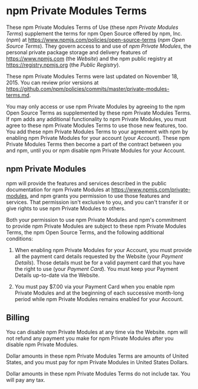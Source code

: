 # npm Private Modules Terms

These npm Private Modules Terms of Use (these _npm Private Modules
Terms_) supplement the terms for npm Open Source offered by npm, Inc.
(_npm_) at <https://www.npmjs.com/policies/open-source-terms> (_npm
Open Source Terms_). They govern access to and use of _npm Private
Modules_, the personal private package storage and delivery features of
<https://www.npmjs.com> (the _Website_) and the npm public registry at
<https://registry.npmjs.org> (the _Public Registry_).

These npm Private Modules Terms were last updated on
November 18, 2015. You can review prior versions at
<https://github.com/npm/policies/commits/master/private-modules-terms.md>.

You may only access or use npm Private Modules by agreeing to the npm
Open Source Terms as supplemented by these npm Private Modules Terms. If
npm adds any additional functionality to npm Private Modules, you must
agree to these npm Private Modules Terms to use those new features, too.
You add these npm Private Modules Terms to your agreement with npm by
enabling npm Private Modules for your account (your _Account_). These
npm Private Modules Terms then become a part of the contract between you
and npm, until you or npm disable npm Private Modules for your Account.

## npm Private Modules

npm will provide the features and services described
in the public documentation for npm Private Modules at
<https://www.npmjs.com/private-modules>, and npm grants you permission
to use those features and services. That permission isn't exclusive to
you, and you can't transfer it or give rights to use npm Private Modules
to others.

Both your permission to use npm Private Modules and npm's commitment
to provide npm Private Modules are subject to these npm Private
Modules Terms, the npm Open Source Terms, and the following additional
conditions:

1.  When enabling npm Private Modules for your Account, you must provide
    all the payment card details requested by the Website (your _Payment
    Details_). Those details must be for a valid payment card that you
    have the right to use (your _Payment Card_). You must keep your
    Payment Details up-to-date via the Website.

2.  You must pay $7.00 via your Payment Card when you enable npm Private
    Modules and at the beginning of each successive month-long period
    while npm Private Modules remains enabled for your Account.

## Billing

You can disable npm Private Modules at any time via the Website. npm
will not refund any payment you make for npm Private Modules after you
disable npm Private Modules.

Dollar amounts in these npm Private Modules Terms are amounts of United
States, and you must pay for npm Private Modules in United States
Dollars.

Dollar amounts in these npm Private Modules Terms do not include tax.
You will pay any tax.
